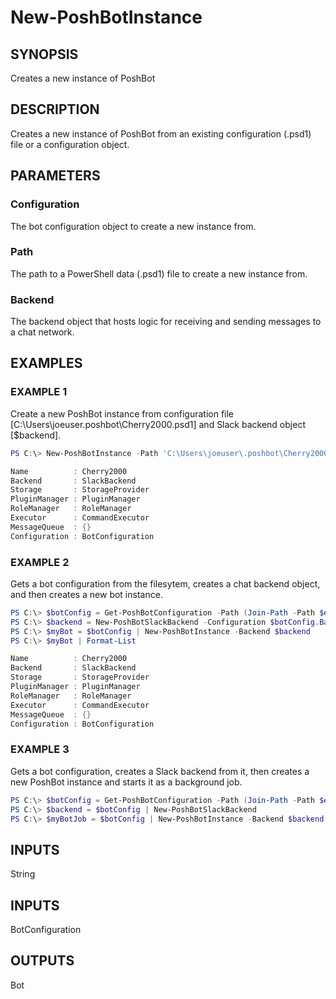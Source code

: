 
# New-PoshBotInstance

## SYNOPSIS

Creates a new instance of PoshBot

## DESCRIPTION

Creates a new instance of PoshBot from an existing configuration (.psd1) file or a configuration object.

## PARAMETERS

### Configuration

The bot configuration object to create a new instance from.

### Path

The path to a PowerShell data (.psd1) file to create a new instance from.

### Backend

The backend object that hosts logic for receiving and sending messages to a chat network.

## EXAMPLES

### EXAMPLE 1

Create a new PoshBot instance from configuration file [C:\Users\joeuser\.poshbot\Cherry2000.psd1] and Slack backend object [$backend].

```powershell
PS C:\> New-PoshBotInstance -Path 'C:\Users\joeuser\.poshbot\Cherry2000.psd1' -Backend $backend

Name          : Cherry2000
Backend       : SlackBackend
Storage       : StorageProvider
PluginManager : PluginManager
RoleManager   : RoleManager
Executor      : CommandExecutor
MessageQueue  : {}
Configuration : BotConfiguration
```

### EXAMPLE 2

Gets a bot configuration from the filesytem, creates a chat backend object, and then creates a new bot instance.

```powershell
PS C:\> $botConfig = Get-PoshBotConfiguration -Path (Join-Path -Path $env:USERPROFILE -ChildPath '.poshbot\Cherry2000.psd1')
PS C:\> $backend = New-PoshBotSlackBackend -Configuration $botConfig.BackendConfiguration
PS C:\> $myBot = $botConfig | New-PoshBotInstance -Backend $backend
PS C:\> $myBot | Format-List

Name          : Cherry2000
Backend       : SlackBackend
Storage       : StorageProvider
PluginManager : PluginManager
RoleManager   : RoleManager
Executor      : CommandExecutor
MessageQueue  : {}
Configuration : BotConfiguration
```

### EXAMPLE 3

Gets a bot configuration, creates a Slack backend from it, then creates a new PoshBot instance and starts it as a background job.

```powershell
PS C:\> $botConfig = Get-PoshBotConfiguration -Path (Join-Path -Path $env:USERPROFILE -ChildPath '.poshbot\Cherry2000.psd1')
PS C:\> $backend = $botConfig | New-PoshBotSlackBackend
PS C:\> $myBotJob = $botConfig | New-PoshBotInstance -Backend $backend | Start-PoshBot -AsJob -PassThru
```

## INPUTS

String

## INPUTS

BotConfiguration

## OUTPUTS

Bot
